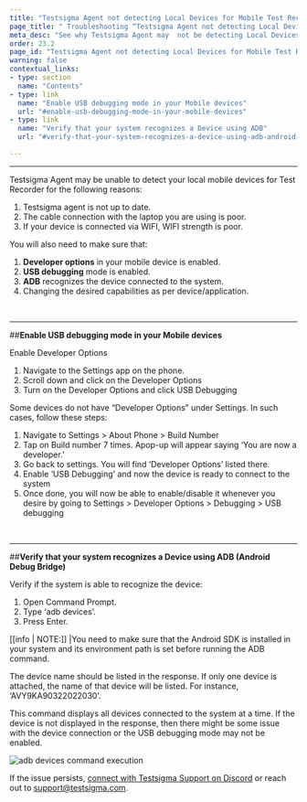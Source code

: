 ```yaml
---
title: "Testsigma Agent not detecting Local Devices for Mobile Test Recorder"
page_title: " Troubleshooting “Testsigma Agent not detecting Local Devices for Mobile Test Recorder” error"
meta_desc: "See why Testsigma Agent may  not be detecting Local Devices for Mobile Test Recorder."
order: 23.2
page_id: "Testsigma Agent not detecting Local Devices for Mobile Test Recorder"
warning: false
contextual_links:
- type: section
  name: "Contents"
- type: link
  name: "Enable USB debugging mode in your Mobile devices"
  url: "#enable-usb-debugging-mode-in-your-mobile-devices"
- type: link
  name: "Verify that your system recognizes a Device using ADB"
  url: "#verify-that-your-system-recognizes-a-device-using-adb-android-debug-bridge"

---
```


---

Testsigma Agent may be unable to detect your local mobile devices for Test Recorder for the following reasons:
1. Testsigma agent is not up to date.
2. The cable connection with the laptop you are using is poor.
3. If your device is connected via WIFI, WIFI strength is poor.


You will also need to make sure that:
1. **Developer options** in your mobile device is enabled.
2. **USB debugging** mode is enabled.
3. **ADB** recognizes the device connected to the system.
4. Changing the desired capabilities as per device/application.

<br>


---
##**Enable USB debugging mode in your Mobile devices**

Enable Developer Options
1. Navigate to the Settings app on the phone.
2. Scroll down and click on the Developer Options
3. Turn on the Developer Options and click USB Debugging

Some devices do not have “Developer Options” under Settings. In such cases, follow these steps:

1. Navigate to Settings > About Phone > Build Number 
2. Tap on Build number 7 times. Apop-up will appear saying ‘You are now a developer.’
3. Go back to settings. You will find ‘Developer Options’ listed there.
4. Enable ‘USB Debugging’ and now the device is ready to connect to the system
5. Once done, you will now be able to enable/disable it whenever you desire by going to Settings > Developer Options > Debugging > USB debugging

<br>


---
##**Verify that your system recognizes a Device using ADB (Android Debug Bridge)**

Verify if the system is able to recognize the device:
1. Open Command Prompt.
2. Type ‘adb devices’.
3. Press Enter.

[[info | NOTE:]]
|You need to make sure that the Android SDK is installed in your system and its environment path is set before running the ADB command.

The device name should be listed in the response. If only one device is attached, the name of that device will be listed. For instance, ‘AVY9KA90322022030’.

This command displays all devices connected to the system at a time. If the device is not displayed in the response, then there might be some issue with the device connection or the USB debugging mode may not be enabled.

![adb devices command execution](https://docs.testsigma.com/images/mobile-device-not-displayed-recorder/adb-devices-command-execution.png)

If the issue persists, [connect with Testsigma Support on Discord](https://discord.com/invite/5caWS7R6QX) or reach out to support@testsigma.com. 
